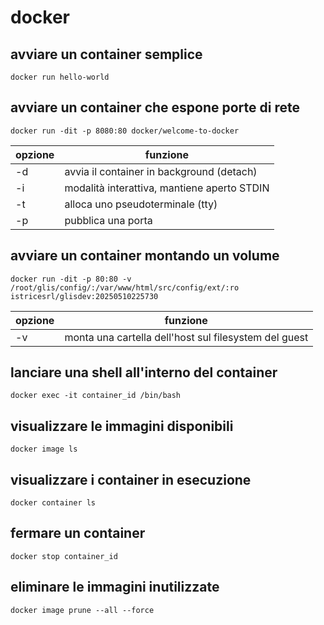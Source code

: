 # docker

## avviare un container semplice

```
docker run hello-world
```

## avviare un container che espone porte di rete

```
docker run -dit -p 8080:80 docker/welcome-to-docker
```

opzione    | funzione
-----------|--------------------------------
-d         | avvia il container in background (detach)
-i         | modalità interattiva, mantiene aperto STDIN
-t         | alloca uno pseudoterminale (tty)
-p         | pubblica una porta

## avviare un container montando un volume

```
docker run -dit -p 80:80 -v /root/glis/config/:/var/www/html/src/config/ext/:ro istricesrl/glisdev:20250510225730
```

opzione    | funzione
-----------|--------------------------------
-v         | monta una cartella dell'host sul filesystem del guest

## lanciare una shell all'interno del container

```
docker exec -it container_id /bin/bash
```

## visualizzare le immagini disponibili

```
docker image ls
```

## visualizzare i container in esecuzione

```
docker container ls
```

## fermare un container

```
docker stop container_id
```

## eliminare le immagini inutilizzate

```
docker image prune --all --force
```

